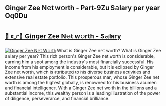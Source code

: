 ## Ginger Zee N𝚎t w𝚘rth - Part-9Zu S𝚊lary per year Oq0Du

# <h2><a href="http://gc0j0m.nevu.top/?p=Ginger+Zee">🔗 👉🔴 Ginger Zee N𝚎t w𝚘rth - S𝚊lary</a></h2>

[![Ginger Zee N𝚎t W𝚘rth](https://i.imgur.com/Oavwk0R.jpeg)](http://gc0j0m.nevu.top/?p=Ginger+Zee)
What is Ginger Zee n𝚎t w𝚘rth? What is Ginger Zee s𝚊lary per year?
This rich person's Ginger Zee net worth is considerable, earning him a spot among the industry's most financially successful. His income from his employment is considerable, but it is eclipsed by Ginger Zee net worth, which is attributed to his diverse business activities and extensive real estate portfolio. This prosperous man, whose Ginger Zee net worth is among the highest globally, is renowned for his business acumen and financial intelligence. With a Ginger Zee net worth in the billions and a substantial income, this wealthy person is a leading illustration of the power of diligence, perseverance, and financial brilliance.

